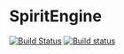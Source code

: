 # SpiritEngine

[![Build Status](https://travis-ci.org/Benoit-Julien/SpiritEngine.svg?branch=master)](https://travis-ci.org/Benoit-Julien/SpiritEngine)
[![Build status](https://ci.appveyor.com/api/projects/status/kk74agnqaabebt8e/branch/master?svg=true)](https://ci.appveyor.com/project/Benoit-Julien/spiritengine/branch/master)
